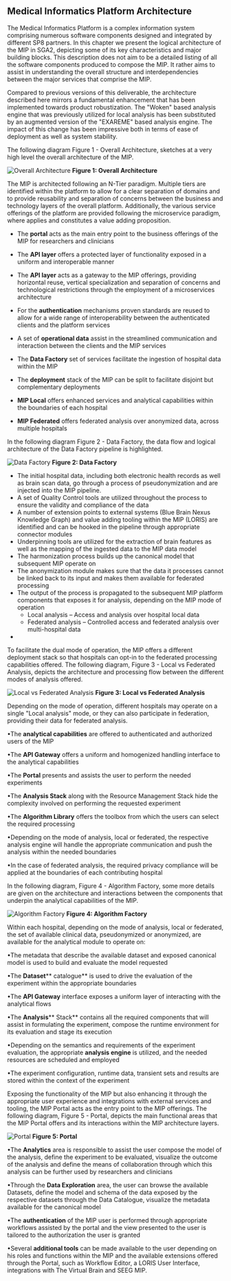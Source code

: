 
## Medical Informatics Platform Architecture

The Medical Informatics Platform is a complex information system comprising numerous software components designed and integrated by different SP8 partners. In this chapter we present the logical architecture of the MIP in SGA2, depicting some of its key characteristics and major building blocks. This description does not aim to be a detailed listing of all the software components produced to compose the MIP. It rather aims to assist in understanding the overall structure and interdependencies between the major services that comprise the MIP.

Compared to previous versions of this deliverable, the architecture described here mirrors a fundamental enhancement that has been implemented towards product robustization. The &quot;Woken&quot; based analysis engine that was previously utilized for local analysis has been substituted by an augmented version of the &quot;EXAREME&quot; based analysis engine. The impact of this change has been impressive both in terms of ease of deployment as well as system stability.

The following diagram Figure 1 - Overall Architecture, sketches at a very high level the overall architecture of the MIP. 

![Overall Architecture](/images/architecture.png)
**Figure 1: Overall Architecture**

The MIP is architected following an N-Tier paradigm. Multiple tiers are identified within the platform to allow for a clear separation of domains and to provide reusability and separation of concerns between the business and technology layers of the overall platform. Additionally, the various service offerings of the platform are provided following the microservice paradigm, where applies and constitutes a value adding proposition.

- The **portal** acts as the main entry point to the business offerings of the MIP for researchers and clinicians
- The **API layer** offers a protected layer of functionality exposed in a uniform and interoperable manner
- The **API layer** acts as a gateway to the MIP offerings, providing horizontal reuse, vertical specialization and separation of concerns and technological restrictions through the employment of a microservices architecture
- For the **authentication** mechanisms proven standards are reused to allow for a wide range of interoperability between the authenticated clients and the platform services
- A set of **operational data** assist in the streamlined communication and interaction between the clients and the MIP services
- The **Data Factory** set of services facilitate the ingestion of hospital data within the MIP
- The **deployment** stack of the MIP can be split to facilitate disjoint but complementary deployments

- **MIP Local** offers enhanced services and analytical capabilities within the boundaries of each hospital
- **MIP Federated** offers federated analysis over anonymized data, across multiple hospitals

In the following diagram Figure 2 - Data Factory, the data flow and logical architecture of the Data Factory pipeline is highlighted.

![Data Factory](/images/data_factory.png)
**Figure 2: Data Factory**

- The initial hospital data, including both electronic health records as well as brain scan data, go through a process of pseudonymization and are injected into the MIP pipeline.
- A set of Quality Control tools are utilized throughout the process to ensure the validity and compliance of the data
- A number of extension points to external systems (Blue Brain Nexus Knowledge Graph) and value adding tooling within the MIP (LORIS) are identified and can be hooked in the pipeline through appropriate connector modules
- Underpinning tools are utilized for the extraction of brain features as well as the mapping of the ingested data to the MIP data model
- The harmonization process builds up the canonical model that subsequent MIP operate on
- The anonymization module makes sure that the data it processes cannot be linked back to its input and makes them available for federated processing
- The output of the process is propagated to the subsequent MIP platform components that exposes it for analysis, depending on the MIP mode of operation
  - Local analysis – Access and analysis over hospital local data
  - Federated analysis – Controlled access and federated analysis over multi-hospital data
-

To facilitate the dual mode of operation, the MIP offers a different deployment stack so that hospitals can opt-in to the federated processing capabilities offered. The following diagram, Figure 3 - Local vs Federated Analysis, depicts the architecture and processing flow between the different modes of analysis offered.

![Local vs Federated Analysis](/images/local_federated_analysis.png)
**Figure 3: Local vs Federated Analysis**

Depending on the mode of operation, different hospitals may operate on a single &quot;Local analysis&quot; mode, or they can also participate in federation, providing their data for federated analysis.

•The **analytical capabilities** are offered to authenticated and authorized users of the MIP

•The **API Gateway** offers a uniform and homogenized handling interface to the analytical capabilities

•The **Portal** presents and assists the user to perform the needed experiments

•The **Analysis Stack** along with the Resource Management Stack hide the complexity involved on performing the requested experiment

•The **Algorithm Library** offers the toolbox from which the users can select the required processing

•Depending on the mode of analysis, local or federated, the respective analysis engine will handle the appropriate communication and push the analysis within the needed boundaries

•In the case of federated analysis, the required privacy compliance will be applied at the boundaries of each contributing hospital

In the following diagram, Figure 4 - Algorithm Factory, some more details are given on the architecture and interactions between the components that underpin the analytical capabilities of the MIP.

![Algorithm Factory](/images/algorithm_factory.png)
**Figure 4: Algorithm Factory**

Within each hospital, depending on the mode of analysis, local or federated, the set of available clinical data, pseudonymized or anonymized, are available for the analytical module to operate on:

•The metadata that describe the available dataset and exposed canonical model is used to build and evaluate the model requested

•The **Dataset**** catalogue** is used to drive the evaluation of the experiment within the appropriate boundaries

•The **API Gateway** interface exposes a uniform layer of interacting with the analytical flows

•The **Analysis**** Stack** contains all the required components that will assist in formulating the experiment, compose the runtime environment for its evaluation and stage its execution

•Depending on the semantics and requirements of the experiment evaluation, the appropriate **analysis engine** is utilized, and the needed resources are scheduled and employed

•The experiment configuration, runtime data, transient sets and results are stored within the context of the experiment

Exposing the functionality of the MIP but also enhancing it through the appropriate user experience and integrations with external services and tooling, the MIP Portal acts as the entry point to the MIP offerings. The following diagram, Figure 5 - Portal, depicts the main functional areas that the MIP Portal offers and its interactions within the MIP architecture layers.

![Portal](/images/portal.png)
**Figure 5: Portal**

•The **Analytics** area is responsible to assist the user compose the model of the analysis, define the experiment to be evaluated, visualize the outcome of the analysis and define the means of collaboration through which this analysis can be further used by researchers and clinicians

•Through the **Data Exploration** area, the user can browse the available Datasets, define the model and schema of the data exposed by the respective datasets through the Data Catalogue, visualize the metadata available for the canonical model

•The **authentication** of the MIP user is performed through appropriate workflows assisted by the portal and the view presented to the user is tailored to the authorization the user is granted

•Several **additional tools** can be made available to the user depending on his roles and functions within the MIP and the available extensions offered through the Portal, such as Workflow Editor, a LORIS User Interface, integrations with The Virtual Brain and SEEG MIP.